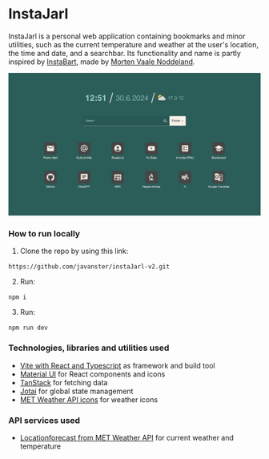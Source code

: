 # InstaJarl

InstaJarl is a personal web application containing bookmarks and minor utilities, such as the current temperature and weather at the user's location, the time and date, and a searchbar. Its functionality and name is partly inspired by [InstaBart](https://instabart.no), made by [Morten Vaale Noddeland](https://mvn.no).

![A screenshot of the web application](/public/exampleImage.png)

### How to run locally

1. Clone the repo by using this link:

```
https://github.com/javanster/instaJarl-v2.git
```

2. Run:

```
npm i
```

3. Run:

```
npm run dev
```

### Technologies, libraries and utilities used

- [Vite with React and Typescript](https://vitejs.dev) as framework and build tool
- [Material UI](https://mui.com/material-ui/) for React components and icons
- [TanStack](https://tanstack.com) for fetching data
- [Jotai](https://jotai.org) for global state management
- [MET Weather API icons](https://github.com/metno/weathericons) for weather icons

### API services used

- [Locationforecast from MET Weather API](https://api.met.no/weatherapi/locationforecast/2.0/documentation) for current weather and temperature
